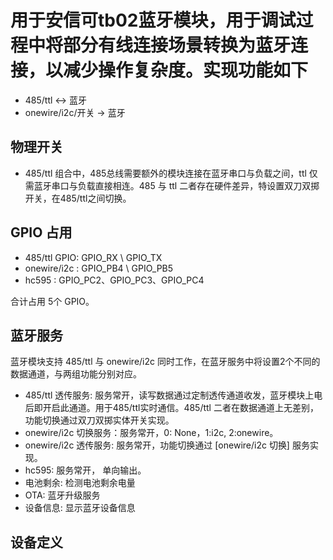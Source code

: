 # 用于安信可tb02蓝牙模块，用于调试过程中将部分有线连接场景转换为蓝牙连接，以减少操作复杂度。实现功能如下

- 485/ttl <->  蓝牙
- onewire/i2c/开关 -> 蓝牙

## 物理开关

- 485/ttl 组合中，485总线需要额外的模块连接在蓝牙串口与负载之间，ttl 仅需蓝牙串口与负载直接相连。485 与  ttl 二者存在硬件差异，特设置双刀双掷开关，在485/ttl之间切换。

## GPIO 占用

- 485/ttl GPIO: GPIO_RX \ GPIO_TX
- onewire/i2c : GPIO_PB4 \ GPIO_PB5
- hc595       : GPIO_PC2、GPIO_PC3、GPIO_PC4

合计占用 5个 GPIO。

## 蓝牙服务

蓝牙模块支持 485/ttl 与 onewire/i2c 同时工作，在蓝牙服务中将设置2个不同的数据通道，与两组功能分别对应。

- 485/ttl 透传服务: 服务常开，读写数据通过定制透传通道收发，蓝牙模块上电后即开启此通道。用于485/ttl实时通信。485/ttl 二者在数据通道上无差别，功能切换通过双刀双掷实体开关实现。
- onewire/i2c 切换服务：服务常开，0: None，1:i2c, 2:onewire。
- onewire/i2c 透传服务: 服务常开，功能切换通过 [onewire/i2c 切换] 服务实现。
- hc595: 服务常开， 单向输出。
- 电池剩余: 检测电池剩余电量
- OTA: 蓝牙升级服务
- 设备信息: 显示蓝牙设备信息

## 设备定义
